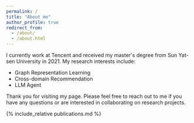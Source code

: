 ```yaml
---
permalink: /
title: "About me"
author_profile: true
redirect_from: 
  - /about/
  - /about.html
---
```


I currently work at Tencent and received my master's degree from Sun Yat-sen University in 2021.
My research interests include: 
- Graph Representation Learning
- Cross-domain Recommendation
- LLM Agent

Thank you for visiting my page. Please feel free to reach out to me if you have any questions or are interested in collaborating on research projects.


{% include_relative publications.md %}